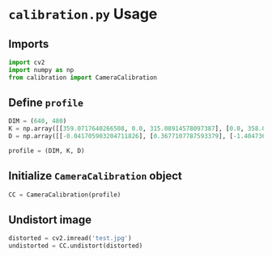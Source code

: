 # ```calibration.py``` Usage

## Imports
```python
import cv2
import numpy as np
from calibration import CameraCalibration
```

## Define ```profile```
```python
DIM = (640, 480)
K = np.array([[359.0717640266508, 0.0, 315.08914578097387], [0.0, 358.06497428501837, 240.75242680088732], [0.0, 0.0, 1.0]])
D = np.array([[-0.041705903204711826], [0.3677107787593379], [-1.4047363783373128], [1.578157237454529]])

profile = (DIM, K, D)
```

## Initialize ```CameraCalibration``` object
```python
CC = CameraCalibration(profile)
```

## Undistort image
```python
distorted = cv2.imread('test.jpg')
undistorted = CC.undistort(distorted)
```